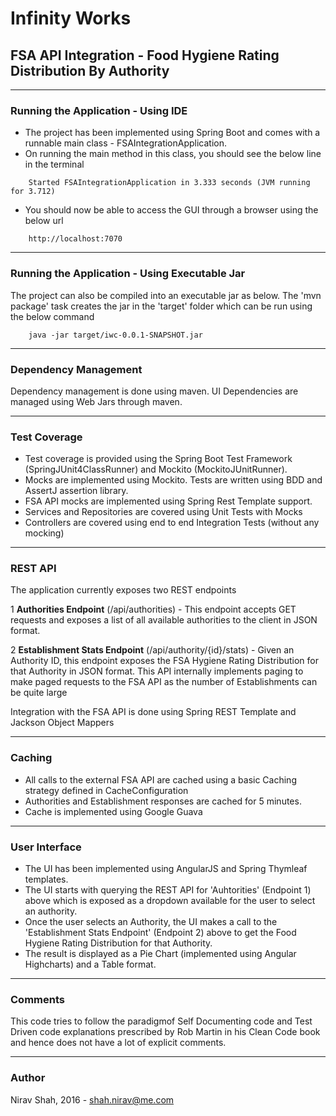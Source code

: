 # Infinity Works

## FSA API Integration - Food Hygiene Rating Distribution By Authority 

---

### Running the Application - Using IDE

* The project has been implemented using Spring Boot and comes with a runnable main class - FSAIntegrationApplication. 
* On running the main method in this class, you should see the below line in the terminal

```
    Started FSAIntegrationApplication in 3.333 seconds (JVM running for 3.712)
```


* You should now be able to access the GUI through a browser using the below url 

```
    http://localhost:7070
```

---

### Running the Application - Using Executable Jar

The project can also be compiled into an executable jar as below. The 'mvn package' task creates the jar in the 'target' folder which can be run using the below command

```
    java -jar target/iwc-0.0.1-SNAPSHOT.jar
```

---

### Dependency Management

Dependency management is done using maven. UI Dependencies are managed using Web Jars through maven.

---

### Test Coverage

* Test coverage is provided using the Spring Boot Test Framework (SpringJUnit4ClassRunner) and Mockito (MockitoJUnitRunner). 
* Mocks are implemented using Mockito. Tests are written using BDD and AssertJ assertion library.
* FSA API mocks are implemented using Spring Rest Template support.
* Services and Repositories are covered using Unit Tests with Mocks
* Controllers are covered using end to end Integration Tests (without any mocking)
 
---

### REST API

The application currently exposes two REST endpoints

1 **Authorities Endpoint** (/api/authorities) - This endpoint accepts GET requests and exposes a list of all available authorities to the client in JSON format.

2 **Establishment Stats Endpoint** (/api/authority/{id}/stats) - Given an Authority ID, this endpoint exposes the FSA Hygiene Rating Distribution for that Authority in JSON format. This API internally implements paging to make paged requests to the FSA API as the number of Establishments can be quite large

Integration with the FSA API is done using Spring REST Template and Jackson Object Mappers

---

### Caching

* All calls to the external FSA API are cached using a basic Caching strategy defined in CacheConfiguration
* Authorities and Establishment responses are cached for 5 minutes.
* Cache is implemented using Google Guava
 
---

### User Interface

* The UI has been implemented using AngularJS and Spring Thymleaf templates.
* The UI starts with querying the REST API for 'Auhtorities' (Endpoint 1) above which is exposed as a dropdown available for the user to select an authority.
* Once the user selects an Authority, the UI makes a call to the 'Establishment Stats Endpoint' (Endpoint 2) above to get the Food Hygiene Rating Distribution for that Authority.
* The result is displayed as a Pie Chart (implemented using Angular Highcharts) and a Table format.

---

### Comments

This code tries to follow the paradigmof Self Documenting code and Test Driven code explanations prescribed by Rob Martin in his Clean Code book and hence does not have a lot of explicit comments.

---

### Author

Nirav Shah, 2016 - shah.nirav@me.com